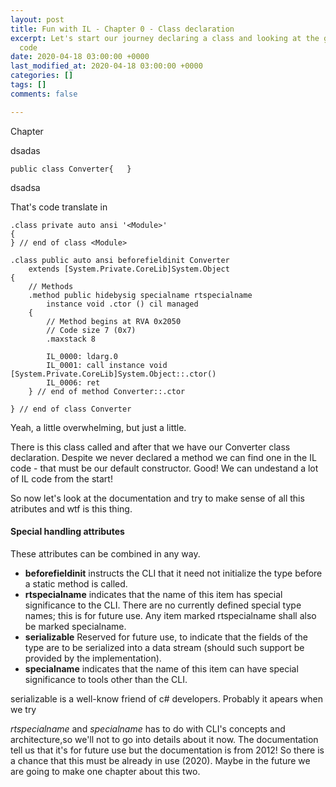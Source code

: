 ```yaml
---
layout: post
title: Fun with IL - Chapter 0 - Class declaration
excerpt: Let's start our journey declaring a class and looking at the generated IL
  code
date: 2020-04-18 03:00:00 +0000
last_modified_at: 2020-04-18 03:00:00 +0000
categories: []
tags: []
comments: false

---
```

Chapter

dsadas

    public class Converter{   }

dsadsa

That's code translate in

    .class private auto ansi '<Module>'
    {
    } // end of class <Module>
    
    .class public auto ansi beforefieldinit Converter
        extends [System.Private.CoreLib]System.Object
    {
        // Methods
        .method public hidebysig specialname rtspecialname 
            instance void .ctor () cil managed 
        {
            // Method begins at RVA 0x2050
            // Code size 7 (0x7)
            .maxstack 8
    
            IL_0000: ldarg.0
            IL_0001: call instance void [System.Private.CoreLib]System.Object::.ctor()
            IL_0006: ret
        } // end of method Converter::.ctor
    
    } // end of class Converter

Yeah, a little overwhelming, but just a little.

There is this class called <module> and after that we have our Converter class declaration. Despite we never declared a method we can find one in the IL code - that must be our default constructor. Good! We can undestand a lot of IL code from the start!

So now let's look at the documentation and try to make sense of all this atributes and wtf is this <Module> thing.

#### <Module>

#### Special handling attributes

These attributes can be combined in any way.

* **beforefieldinit** instructs the CLI that it need not initialize the type before a static method is called.
* **rtspecialname** indicates that the name of this item has special significance to the CLI. There are no currently defined special type names; this is for future use. Any item marked rtspecialname shall also be marked specialname.
* **serializable** Reserved for future use, to indicate that the fields of the type are to be serialized into a data stream (should such support be provided by the implementation).
* **specialname** indicates that the name of this item can have special significance to tools other than the CLI.

serializable is a well-know friend of c# developers. Probably it apears when we try

_rtspecialname_ and _specialname_ has to do with CLI's concepts and architecture,so we'll not to go into details about it now. The documentation tell us that it's for future use but the documentation is from 2012! So there is a chance that this must be already in use (2020). Maybe in the future we are going to make one chapter about this two.